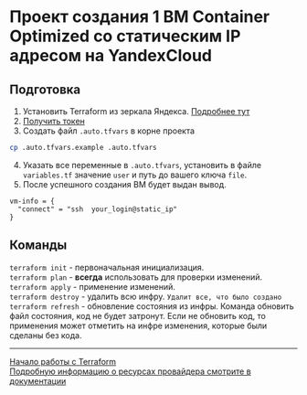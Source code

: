 # Проект создания 1 ВМ Container Optimized со статическим IP адресом на YandexCloud

## Подготовка
1. Установить Terraform из зеркала Яндекса. [Подробнее тут](https://cloud.yandex.ru/docs/tutorials/infrastructure-management/terraform-quickstart)
2. [Получить токен](https://cloud.yandex.ru/docs/iam/concepts/authorization/oauth-token)
3. Создать файл ```.auto.tfvars``` в корне проекта

```sh
cp .auto.tfvars.example .auto.tfvars
```
4. Указать все переменные в ```.auto.tfvars```, установить в файле ```variables.tf``` значение ```user``` и путь до вашего ключа ```file```.
5. После успешного создания ВМ будет выдан вывод.

```
vm-info = {
  "connect" = "ssh  your_login@static_ip"
}
```

## Команды
```terraform init``` - первоначальная инициализация.  
```terraform plan``` - **всегда** использовать для проверки изменений.  
```terraform apply``` - применение изменений.  
```terraform destroy``` - удалить всю инфру.  ```Удалит все, что было создано```  
```terraform refresh``` - обновление состояния из инфры. Команда обновить файл состояния, код не будет затронут. Если не обновить код, то применения может отметить на инфре изменения, которые были сделаны без кода.

---

[Начало работы с Terraform](https://cloud.yandex.ru/docs/tutorials/infrastructure-management/terraform-quickstart)  
[Подробную информацию о ресурсах провайдера смотрите в документации](https://registry.tfpla.net/providers/yandex-cloud/yandex/latest/docs)